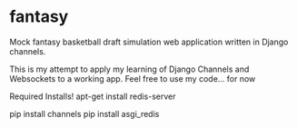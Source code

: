 # fantasy
Mock fantasy basketball draft simulation web application written in Django channels.

This is my attempt to apply my learning of Django Channels and Websockets to a working app. Feel free to use my code... for now

Required Installs!
  apt-get install redis-server
  
  pip install channels
  pip install asgi_redis
